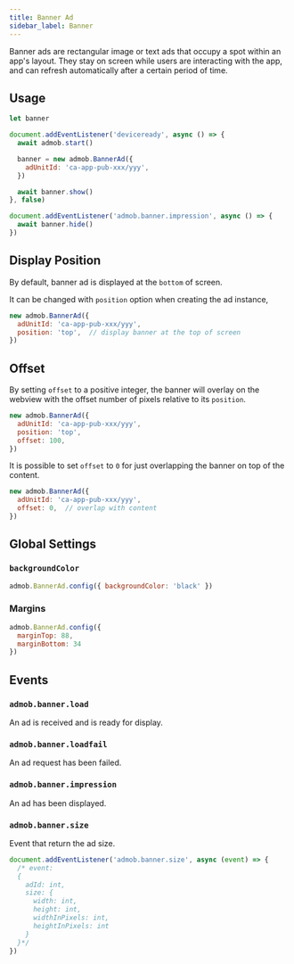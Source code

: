 ```yaml
---
title: Banner Ad
sidebar_label: Banner
---
```


Banner ads are rectangular image or text ads that occupy a spot within an app's layout. They stay on screen while users are interacting with the app, and can refresh automatically after a certain period of time.

## Usage

```js
let banner

document.addEventListener('deviceready', async () => {
  await admob.start()

  banner = new admob.BannerAd({
    adUnitId: 'ca-app-pub-xxx/yyy',
  })

  await banner.show()
}, false)

document.addEventListener('admob.banner.impression', async () => {
  await banner.hide()
})
```

## Display Position

By default, banner ad is displayed at the `bottom` of screen.

It can be changed with `position` option when creating the ad instance,

```js {3}
new admob.BannerAd({
  adUnitId: 'ca-app-pub-xxx/yyy',
  position: 'top',  // display banner at the top of screen
})
```

## Offset

By setting `offset` to a positive integer, the banner will overlay on the webview with the offset number of pixels relative to its `position`.

```js {4}
new admob.BannerAd({
  adUnitId: 'ca-app-pub-xxx/yyy',
  position: 'top',
  offset: 100,
})
```

It is possible to set `offset` to `0` for just overlapping the banner on top of the content.

```js {3}
new admob.BannerAd({
  adUnitId: 'ca-app-pub-xxx/yyy',
  offset: 0,  // overlap with content
})
```

## Global Settings

### `backgroundColor`

```js
admob.BannerAd.config({ backgroundColor: 'black' })
```

### Margins

```js
admob.BannerAd.config({
  marginTop: 88,
  marginBottom: 34
})
```

## Events

### `admob.banner.load`

An ad is received and is ready for display.

### `admob.banner.loadfail`

An ad request has been failed.

### `admob.banner.impression`

An ad has been displayed.

### `admob.banner.size`

Event that return the ad size.

```js
document.addEventListener('admob.banner.size', async (event) => {
  /* event:
  {
    adId: int,
    size: {
      width: int,
      height: int,
      widthInPixels: int,
      heightInPixels: int
    }
  }*/
})
```